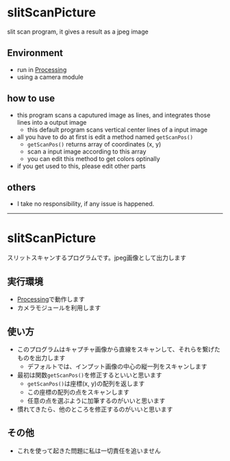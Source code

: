# slitScanPicture
slit scan program, it gives a result as a jpeg image

## Environment
- run in [Processing](http://processing.org/)
- using a camera module

## how to use
- this program scans a caputured image as lines, and integrates those lines into a output image
  - this default program scans vertical center lines of a input image
- all you have to do at first is edit a method named `getScanPos()`
  - `getScanPos()` returns array of coordinates (x, y)
  - scan a input image according to this array
  - you can edit this method to get colors optinally
- if you get used to this, please edit other parts 

## others
- I take no responsibility, if any issue is happened.

---

# slitScanPicture
スリットスキャンするプログラムです。jpeg画像として出力します

## 実行環境
- [Processing](http://processing.org/)で動作します
- カメラモジュールを利用します

## 使い方
- このプログラムはキャプチャ画像から直線をスキャンして、それらを繋げたものを出力します
  - デフォルトでは、インプット画像の中心の縦一列をスキャンします
- 最初は関数`getScanPos()`を修正するといいと思います
  - `getScanPos()`は座標(x, y)の配列を返します
  - この座標の配列の点をスキャンします
  - 任意の点を選ぶように加筆するのがいいと思います
- 慣れてきたら、他のところを修正するのがいいと思います

## その他
- これを使って起きた問題に私は一切責任を追いません
